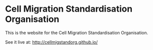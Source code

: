 
# Cell Migration Standardisation Organisation

This is the website for the Cell Migration Standardisation Organisation.

See it live at: http://cellmigstandorg.github.io/


